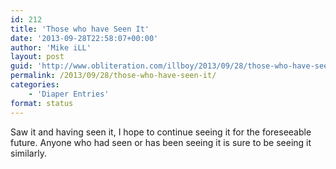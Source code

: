 ```yaml
---
id: 212
title: 'Those who have Seen It'
date: '2013-09-28T22:58:07+00:00'
author: 'Mike iLL'
layout: post
guid: 'http://www.obliteration.com/illboy/2013/09/28/those-who-have-seen-it/'
permalink: /2013/09/28/those-who-have-seen-it/
categories:
    - 'Diaper Entries'
format: status
---
```


Saw it and having seen it, I hope to continue seeing it for the foreseeable future. Anyone who had seen or has been seeing it is sure to be seeing it similarly.